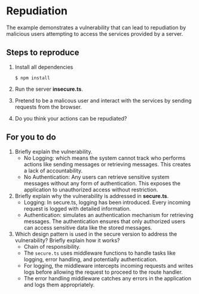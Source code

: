 # Repudiation

The example demonstrates a vulnerability that can lead to repudiation by malicious users attempting to access the services provided by a server.

## Steps to reproduce

1. Install all dependencies

    `$ npm install`

2. Run the server __insecure.ts__.

3. Pretend to be a malicous user and interact with the services by sending requests from the browser.

4. Do you think your actions can be repudiated?

## For you to do

1. Briefly explain the vulnerability.
   - No Logging: which means the system cannot track who performs actions like sending messages or retrieving messages. This creates a lack of accountability.
   - No Authentication: Any users can retrieve sensitive system messages without any form of authentication. This exposes the application to unauthorized access without restriction.
2. Briefly explain why the vulnerability is addressed in __secure.ts__.
   - Logging: In secure.ts, logging has been introduced. Every incoming request is logged with detailed information. 
   - Authentication: simulates an authentication mechanism for retrieving messages. The authentication ensures that only authorized users can access sensitive data like the stored messages.
3. Which design pattern is used in the secure version to address the vulnerability? Briefly explain how it works?
   - Chain of responsibility. 
   - The `secure.ts` uses middleware functions to handle tasks like logging, error handling, and potentially authentication. 
   - For logging, the middleware intercepts incoming requests and writes logs before allowing the request to proceed to the route handler.
   - The error handling middleware catches any errors in the application and logs them appropriately.